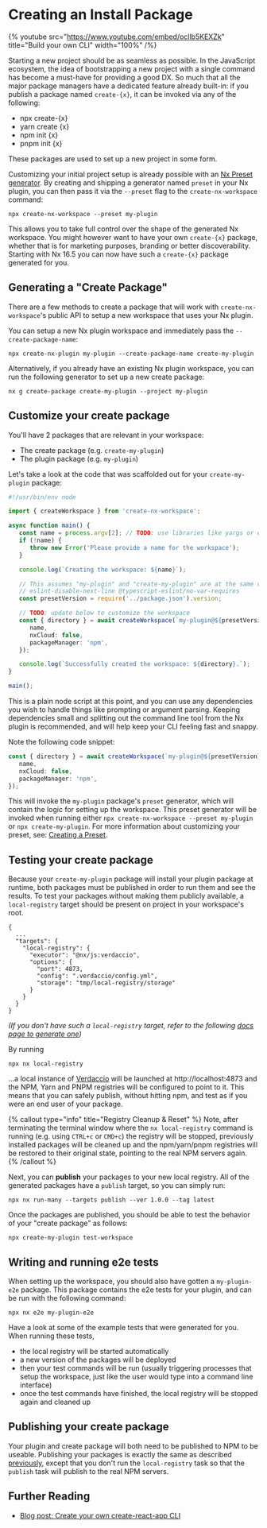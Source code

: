 # Creating an Install Package

{% youtube
src="https://www.youtube.com/embed/ocllb5KEXZk"
title="Build your own CLI"
width="100%" /%}

Starting a new project should be as seamless as possible. In the JavaScript ecosystem, the idea of bootstrapping a new project with a single command has become a must-have for providing a good DX. So much that all the major package managers have a dedicated feature already built-in: if you publish a package named `create-{x}`, it can be invoked via any of the following:

-  npx create-{x}
-  yarn create {x}
-  npm init {x}
-  pnpm init {x}

These packages are used to set up a new project in some form.

Customizing your initial project setup is already possible with an [Nx Preset generator](/extending-nx/recipes/create-preset). By creating and shipping a generator named `preset` in your Nx plugin, you can then pass it via the `--preset` flag to the `create-nx-workspace` command:

```shell
npx create-nx-workspace --preset my-plugin
```

This allows you to take full control over the shape of the generated Nx workspace. You might however want to have your own `create-{x}` package, whether that is for marketing purposes, branding or better discoverability. Starting with Nx 16.5 you can now have such a `create-{x}` package generated for you.

## Generating a "Create Package"

There are a few methods to create a package that will work with `create-nx-workspace`'s public API to setup a new workspace that uses your Nx plugin.

You can setup a new Nx plugin workspace and immediately pass the `--create-package-name`:

```shell
npx create-nx-plugin my-plugin --create-package-name create-my-plugin
```

Alternatively, if you already have an existing Nx plugin workspace, you can run the following generator to set up a new create package:

```shell
nx g create-package create-my-plugin --project my-plugin
```

## Customize your create package

You'll have 2 packages that are relevant in your workspace:

-  The create package (e.g. `create-my-plugin`)
-  The plugin package (e.g. `my-plugin`)

Let's take a look at the code that was scaffolded out for your `create-my-plugin` package:

```typescript {% fileName="packages/create-my-plugin/bin/index.ts" %}
#!/usr/bin/env node

import { createWorkspace } from 'create-nx-workspace';

async function main() {
   const name = process.argv[2]; // TODO: use libraries like yargs or enquirer to set your workspace name
   if (!name) {
      throw new Error('Please provide a name for the workspace');
   }

   console.log(`Creating the workspace: ${name}`);

   // This assumes "my-plugin" and "create-my-plugin" are at the same version
   // eslint-disable-next-line @typescript-eslint/no-var-requires
   const presetVersion = require('../package.json').version;

   // TODO: update below to customize the workspace
   const { directory } = await createWorkspace(`my-plugin@${presetVersion}`, {
      name,
      nxCloud: false,
      packageManager: 'npm',
   });

   console.log(`Successfully created the workspace: ${directory}.`);
}

main();
```

This is a plain node script at this point, and you can use any dependencies you wish to handle things like prompting or argument parsing. Keeping dependencies small and splitting out the command line tool from the Nx plugin is recommended, and will help keep your CLI feeling fast and snappy.

Note the following code snippet:

```typescript
const { directory } = await createWorkspace(`my-plugin@${presetVersion}`, {
   name,
   nxCloud: false,
   packageManager: 'npm',
});
```

This will invoke the `my-plugin` package's `preset` generator, which will contain the logic for setting up the workspace. This preset generator will be invoked when running either `npx create-nx-workspace --preset my-plugin` or `npx create-my-plugin`. For more information about customizing your preset, see: [Creating a Preset](/extending-nx/recipes/create-preset).

## Testing your create package

Because your `create-my-plugin` package will install your plugin package at runtime, both packages must be published in order to run them and see the results. To test your packages without making them publicly available, a `local-registry` target should be present on project in your workspace's root.

```jsonc {% fileName="project.json" %}
{
  ...
  "targets": {
    "local-registry": {
      "executor": "@nx/js:verdaccio",
      "options": {
        "port": 4873,
        "config": ".verdaccio/config.yml",
        "storage": "tmp/local-registry/storage"
      }
    }
  }
}
```

_(If you don't have such a `local-registry` target, refer to the following [docs page to generate one](/nx-api/js/generators/setup-verdaccio))_

By running

```shell
npx nx local-registry
```

...a local instance of [Verdaccio](https://verdaccio.org/) will be launched at http://localhost:4873 and the NPM, Yarn and PNPM registries will be configured to point to it. This means that you can safely publish, without hitting npm, and test as if you were an end user of your package.

{% callout type="info" title="Registry Cleanup & Reset" %}
Note, after terminating the terminal window where the `nx local-registry` command is running (e.g. using `CTRL+c` or `CMD+c`) the registry will be stopped, previously installed packages will be cleaned up and the npm/yarn/pnpm registries will be restored to their original state, pointing to the real NPM servers again.
{% /callout %}

Next, you can **publish** your packages to your new local registry. All of the generated packages have a `publish` target, so you can simply run:

```shell
npx nx run-many --targets publish --ver 1.0.0 --tag latest
```

Once the packages are published, you should be able to test the behavior of your "create package" as follows:

```shell
npx create-my-plugin test-workspace
```

## Writing and running e2e tests

When setting up the workspace, you should also have gotten a `my-plugin-e2e` package. This package contains the e2e tests for your plugin, and can be run with the following command:

```shell
npx nx e2e my-plugin-e2e
```

Have a look at some of the example tests that were generated for you. When running these tests,

-  the local registry will be started automatically
-  a new version of the packages will be deployed
-  then your test commands will be run (usually triggering processes that setup the workspace, just like the user would type into a command line interface)
-  once the test commands have finished, the local registry will be stopped again and cleaned up

## Publishing your create package

Your plugin and create package will both need to be published to NPM to be useable. Publishing your packages is exactly the same as described [previously](#testing-your-create-package), except that you don't run the `local-registry` task so that the `publish` task will publish to the real NPM servers.

## Further Reading

-  [Blog post: Create your own create-react-app CLI](https://blog.nrwl.io/create-your-own-create-react-app-cli-d1bf13904e35?sk=a156dddcf85223e7d3e57312955714ea)
